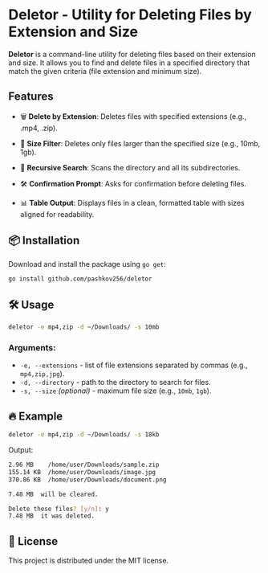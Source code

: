 # Deletor - Utility for Deleting Files by Extension and Size

**Deletor** is a command-line utility for deleting files based on their extension and size. It allows you to find and delete files in a specified directory that match the given criteria (file extension and minimum size).

## Features
- 🗑️ **Delete by Extension**: Deletes files with specified extensions (e.g., .mp4, .zip).

- 📏 **Size Filter**: Deletes only files larger than the specified size (e.g., 10mb, 1gb).

- 📂 **Recursive Search**: Scans the directory and all its subdirectories.

- 🛠️ **Confirmation Prompt**: Asks for confirmation before deleting files.

- 📊 **Table Output**: Displays files in a clean, formatted table with sizes aligned for readability.
## 📦 Installation

Download and install the package using `go get`:
```bash
go install github.com/pashkov256/deletor
```

## 🛠 Usage

```bash
deletor -e mp4,zip -d ~/Downloads/ -s 10mb
```

### Arguments:
- `-e, --extensions` - list of file extensions separated by commas (e.g., `mp4,zip,jpg`).
- `-d, --directory` - path to the directory to search for files.
- `-s, --size` *(optional)* - maximum file size (e.g., `10mb`, `1gb`).

## 🔥 Example
```bash
deletor -e mp4,zip -d ~/Downloads/ -s 18kb
```
Output:
```bash
2.96 MB    /home/user/Downloads/sample.zip
155.14 KB  /home/user/Downloads/image.jpg
370.86 KB  /home/user/Downloads/document.png

7.48 MB  will be cleared.

Delete these files? [y/n]: y
7.48 MB  it was deleted.
```

## 📜 License
This project is distributed under the MIT license.

